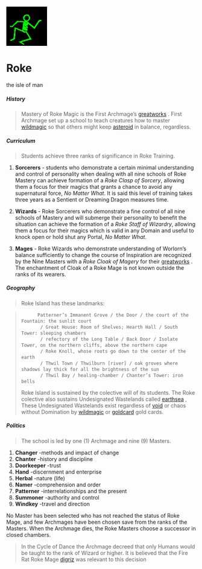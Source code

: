 ![dancer](assets/dancer.gif)

# Roke

 the isle of man

#####  History 
>
>   Mastery of Roke Magic is the First Archmage’s  [greatworks](greatworks.md) . First Archmage set up a school to teach creatures how to master  [wildmagic](wildmagic.md)  so that others might keep  [asteroid](asteroid.md)  in balance, regardless. 

#####  Curriculum 
>
>   Students achieve three ranks of significance in Roke Training. 

1. **Sorcerers** - students who demonstrate a certain minimal understanding and control of personality when dealing with all nine schools of Roke Mastery can achieve formation of a *Roke Clasp of Sorcery*, allowing them a focus for their magics that grants a chance to avoid any supernatural force, *No Matter What*. It is said this level of training takes three years as a Sentient or Dreaming Dragon measures time.

1. **Wizards** - Roke Sorcerers who demonstrate a fine control of all nine schools of Mastery and will submerge their personality to benefit the situation can achieve the formation of a *Roke Staff of Wizardry*, allowing them a focus for their magics which is valid in any Domain and useful to knock open or hold shut any Portal, *No Matter What*.

1. **Mages** - Roke Wizards who demonstrate understanding of Worlorn’s balance sufficiently to change the course of Inspiration are recognized by the Nine Masters with a *Roke Cloak of Magery* for their  [greatworks](greatworks.md) . The enchantment of Cloak of a Roke Mage is not known outside the ranks of its wearers.

#####  Geography 
>
>   Roke Island has these landmarks: 

> 
> 			Patterner’s Immanent Grove / the Door / the court of the Fountain: the sunlit court
> 			 / Great House: Room of Shelves; Hearth Hall / South Tower: sleeping chambers
> 			 / refectory of the Long Table / Back Door / Isolate Tower, on the northern cliffs, above the northern cape
> 			 / Roke Knoll, whose roots go down to the center of the earth
> 			 / Thwil Town / Thwilburn [river] / oak groves where shadows lay thick for all the brightness of the sun
> 			 / Thwil Bay / healing-chamber / Chanter’s Tower: iron bells
> 			
>
>   Roke Island is sustained by the colective will of its students. The Roke colective also sustains Undesignated Wastelands called  [earthsea](earthsea.md) , These Undesignated Wastelands exist regardless of  [void](void.md)  or chaos without Domination by  [wildmagic](wildmagic.md)  or  [goldcard](goldcard.md) gold cards. 

#####  Politics 
>
>   The school is led by one (1) Archmage and nine (9) Masters. 

1. **Changer** -methods and impact of change 
1. **Chanter** -history and discipline 
1. **Doorkeeper** -trust 
1. **Hand** -discernment and enterprise 
1. **Herbal** -nature (life) 
1. **Namer** -comprehension and order 
1. **Patterner** -interrelationships and the present 
1. **Summoner** -authority and control 
1. **Windkey** -travel and direction 

 No Master has been selected who has not reached the status of Roke Mage, and few Archmages have been chosen save from the ranks of the Masters. When the Archmage dies, the Roke Masters choose a successor in closed chambers. 
>
>   In the Cycle of Dance the Archmage decreed that only Humans would be taught to the rank of Wizard or higher. It is believed that the Fire Rat Roke Mage  [digriz](digriz.md)  was relevant to this decision 

 